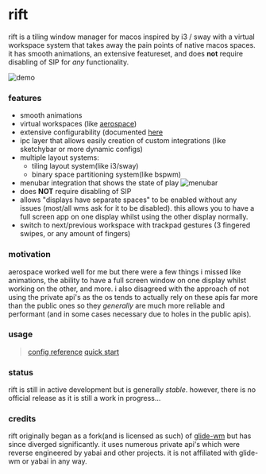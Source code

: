 # rift

rift is a tiling window manager for macos inspired by i3 / sway with a virtual workspace system that takes away the pain points of native macos spaces. it has smooth animations, an extensive featureset, and does **not** require disabling of SIP for *any* functionality.

![demo](assets/demo.gif)

### features
- smooth animations
- virtual workspaces (like [aerospace](https://github.com/nikitabobko/aerospace))
- extensive configurability (documented [here]((https://github.com/acsandmann/rift/wiki/Config))
- ipc layer that allows easily creation of custom integrations (like sketchybar or more dynamic configs)
- multiple layout systems:
	* tiling layout system(like i3/sway)
	* binary space partitioning system(like bspwm)
- menubar integration that shows the state of play ![menubar](assets/menubar.png)
- does **NOT** require disabling of SIP
- allows "displays have separate spaces" to be enabled without any issues (most/all wms ask for it to be disabled). this allows you to have a full screen app on one display whilst using the other display normally.
- switch to next/previous workspace with trackpad gestures (3 fingered swipes, or any amount of fingers)

### motivation
aerospace worked well for me but there were a few things i missed like animations, the ability to have a full screen window on one display whilst working on the other, and more. i also disagreed with the approach of not using the private api's as the os tends to actually rely on these apis far more than the public ones so they *generally* are much more reliable and performant (and in some cases necessary due to holes in the public apis).

### usage
> [config reference](https://github.com/acsandmann/rift/wiki/Config) [quick start](https://github.com/acsandmann/rift/wiki/Quick-Start)

### status
rift is still in active development but is generally *stable*. however, there is no official release as it is still a work in progress...

### credits
rift originally began as a fork(and is licensed as such) of [glide-wm](https://github.com/glide-wm/glide) but has since diverged significantly. it uses numerous private api's which were reverse engineered by yabai and other projects. it is not affiliated with glide-wm or yabai in any way.
